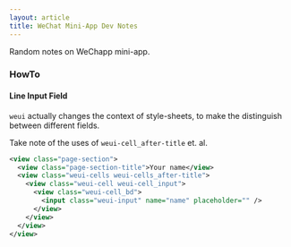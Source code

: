 ```yaml
---
layout: article
title: WeChat Mini-App Dev Notes
---
```


Random notes on WeChapp mini-app.

### HowTo

#### Line Input Field

`weui` actually changes the context of style-sheets, to make the distinguish
between different fields.  

Take note of the uses of `weui-cell_after-title` et. al.

```xml
<view class="page-section">
  <view class="page-section-title">Your name</view>
  <view class="weui-cells weui-cells_after-title">
    <view class="weui-cell weui-cell_input">
      <view class="weui-cell_bd">
        <input class="weui-input" name="name" placeholder="" />
      </view>
    </view>
  </view>
</view>
```

